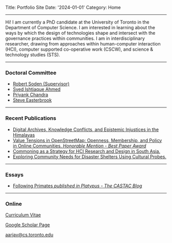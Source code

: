 Title: Portfolio Site
Date: '2024-01-01'
Category: Home
 
 <!-- ![me](/aarjav.jpeg) -->
___
Hi! 
I am currently a PhD candidate at the University of Toronto in the Department of Computer Science. I am interested in learning about the ways by which the design of technologies shape and intersect with the governance practices within communities. I am in interdisciplinary researcher, drawing from approaches within human-computer interaction (HCI), computer supported co-operative work (CSCW), and science & technology studies (STS).

___

### Doctoral  Committee
- <a href="http://robertsoden.io" target="_blank">Robert Soden (Supervisor)</a>
- <a href="https://www.ishtiaque.net" target="_blank">Syed Ishtiaque Ahmed</a>
- <a href="https://www.priyankc.com" target="_blank">Priyank Chandra</a>
- <a href="https://www.cs.toronto.edu/~sme/" target="_blank">Steve Easterbrook</a>
___

### Recent Publications 
- [Digital Archives, Knowledge Conflicts, and Epistemic Injustices in the Himalayas][paper4]
- [Value Tensions in OpenStreetMap: Openness, Membership, and Policy in Online Communities. *Honorable Mention - Best Paper Award*][paper1]
- [Commoning as a Strategy for HCI Research and Design in South Asia.][paper2]
- [Exploring Community Needs for Disaster Shelters Using Cultural Probes.][paper3]
___

### Essays

- [Following Primates *published in Platypus - The CASTAC Blog*](https://blog.castac.org/2025/03/following-primates/)
___

### Online

[Curriculum Vitae][def]

[Google Scholar Page][def1]

[aarjav@cs.toronto.edu][def2]

[def]: {static}/files/curriculum_vitae.pdf
[def1]: https://scholar.google.com/citations?user=Moh_sCUAAAAJ&hl=en
[def2]: mailto:aarjav@cs.toronto.edu

[paper1]: {static}/files/OSM_value_tensions.pdf
[paper2]: {static}/files/commoning_South_Asia.pdf
[paper3]: {static}/files/cultural_probes.pdf
[paper4]: {static}/files/himalaya_archives.pdf